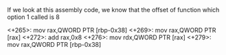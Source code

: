 If we look at this assembly code, we know that the offset of function which option 1 called is 8

<+265>:	mov    rax,QWORD PTR [rbp-0x38]
<+269>:	mov    rax,QWORD PTR [rax]
<+272>:	add    rax,0x8
<+276>:	mov    rdx,QWORD PTR [rax]
<+279>:	mov    rax,QWORD PTR [rbp-0x38]
